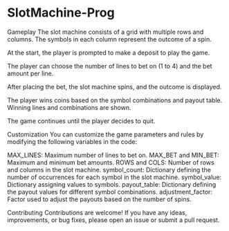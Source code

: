 # SlotMachine-Prog
Gameplay
The slot machine consists of a grid with multiple rows and columns. The symbols in each column represent the outcome of a spin.

At the start, the player is prompted to make a deposit to play the game.

The player can choose the number of lines to bet on (1 to 4) and the bet amount per line.

After placing the bet, the slot machine spins, and the outcome is displayed.

The player wins coins based on the symbol combinations and payout table. Winning lines and combinations are shown.

The game continues until the player decides to quit.


Customization
You can customize the game parameters and rules by modifying the following variables in the code:

MAX_LINES: Maximum number of lines to bet on.
MAX_BET and MIN_BET: Maximum and minimum bet amounts.
ROWS and COLS: Number of rows and columns in the slot machine.
symbol_count: Dictionary defining the number of occurrences for each symbol in the slot machine.
symbol_value: Dictionary assigning values to symbols.
payout_table: Dictionary defining the payout values for different symbol combinations.
adjustment_factor: Factor used to adjust the payouts based on the number of spins.


Contributing
Contributions are welcome! If you have any ideas, improvements, or bug fixes, please open an issue or submit a pull request.
